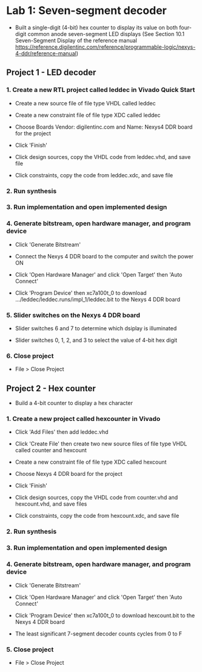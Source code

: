 # Lab 1: Seven-segment decoder

* Built a single-digit (4-bit) hex counter to display its value on both four-digit common anode seven-segment LED displays (See Section 10.1 Seven-Segment Display of the reference manual https://reference.digilentinc.com/reference/programmable-logic/nexys-4-ddr/reference-manual)

## Project 1 - LED decoder

### 1. Create a new RTL project called leddec in Vivado Quick Start

* Create a new source file of file type VHDL called leddec

* Create a new constraint file of file type XDC called leddec

* Choose Boards Vendor: digilentinc.com and Name: Nexys4 DDR board for the project

* Click 'Finish'

* Click design sources, copy the VHDL code from leddec.vhd, and save file

* Click constraints, copy the code from leddec.xdc, and save file

### 2. Run synthesis

### 3. Run implementation and open implemented design

### 4. Generate bitstream, open hardware manager, and program device

* Click 'Generate Bitstream'

* Connect the Nexys 4 DDR board to the computer and switch the power ON

* Click 'Open Hardware Manager' and click 'Open Target' then 'Auto Connect'

* Click 'Program Device' then xc7a100t_0 to download .../leddec/leddec.runs/impl_1/leddec.bit to the Nexys 4 DDR board

### 5. Slider switches on the Nexys 4 DDR board

* Slider switches 6 and 7 to determine which dsiplay is illuminated

* Slider switches 0, 1, 2, and 3 to select the value of 4-bit hex digit

### 6. Close project

* File > Close Project

## Project 2 - Hex counter

* Build a 4-bit counter to display a hex character

### 1. Create a new project called hexcounter in Vivado

* Click 'Add Files' then add leddec.vhd

* Click 'Create File' then create two new source files of file type VHDL called counter and hexcount

* Create a new constraint file of file type XDC called hexcount

* Choose Nexys 4 DDR board for the project

* Click 'Finish'

* Click design sources, copy the VHDL code from counter.vhd and hexcount.vhd, and save files

* Click constraints, copy the code from hexcount.xdc, and save file

### 2. Run synthesis

### 3. Run implementation and open implemented design

### 4. Generate bitstream, open hardware manager, and program device

* Click 'Generate Bitstream'

* Click 'Open Hardware Manager' and click 'Open Target' then 'Auto Connect'

* Click 'Program Device' then xc7a100t_0 to download hexcount.bit to the Nexys 4 DDR board

* The least significant 7-segment decoder counts cycles from 0 to F

### 5. Close project

* File > Close Project
